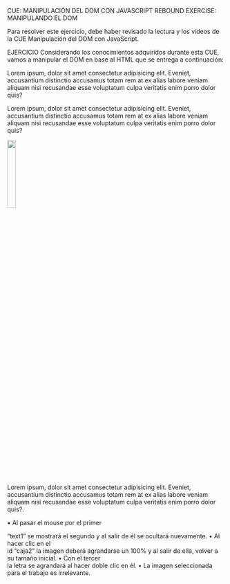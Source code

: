 CUE: MANIPULACIÓN DEL DOM CON JAVASCRIPT
REBOUND EXERCISE: MANIPULANDO EL DOM

Para resolver este ejercicio, debe haber revisado la lectura y los videos de la CUE Manipulación del
DOM con JavaScript.

EJERCICIO
Considerando los conocimientos adquiridos durante esta CUE, vamos a manipular el DOM en base
al HTML que se entrega a continuación: 

<div class="caja1 container">
 <div id="text1" >
 <p> Lorem ipsum, dolor sit amet consectetur adipisicing elit. Eveniet, accusantium distinctio accusamus totam rem at ex alias labore veniam aliquam nisi recusandae esse voluptatum culpa veritatis
 enim porro dolor quis?</p>
 </div>
 <div id="text2"> <p> Lorem ipsum, dolor sit amet consectetur adipisicing elit. Eveniet, accusantium distinctio  accusamus totam rem at ex alias labore veniam aliquam
nisi recusandae esse voluptatum culpa veritatis 
 enim porro dolor quis?</p></div>
 </div>
 <div id="caja2" >
 <img src="Pac-Man_Cutscene.svg.png" id="img" width="20%"
alt="">
 </div>
 <div id="caja3" >
 <p>Lorem ipsum, dolor sit amet consectetur adipisicing elit. Eveniet, accusantium distinctio accusamus totam rem at ex alias labore veniam aliquam nisi recusandae esse voluptatum culpa veritatis enim porro dolor quis?.</p>
 </div>

 • Al pasar el mouse por el primer <div> “text1” se mostrará el segundo y al salir de él se
ocultará nuevamente.
• Al hacer clic en el <div> id “caja2” la imagen deberá agrandarse un 100% y al salir de ella,
volver a su tamaño inicial.
• Con el tercer <div> la letra se agrandará al hacer doble clic en él.
• La imagen seleccionada para el trabajo es irrelevante.
